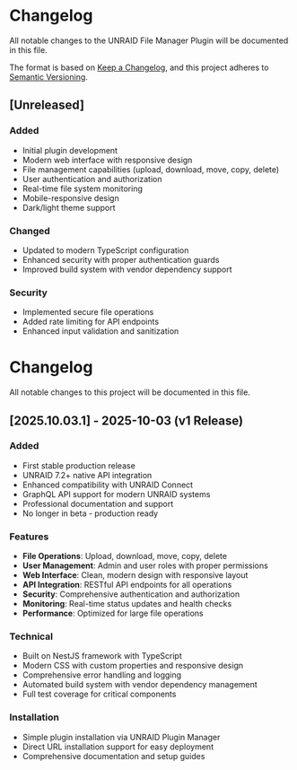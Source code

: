 # Changelog

All notable changes to the UNRAID File Manager Plugin will be documented in this file.

The format is based on [Keep a Changelog](https://keepachangelog.com/en/1.0.0/),
and this project adheres to [Semantic Versioning](https://semver.org/spec/v2.0.0.html).

## [Unreleased]

### Added
- Initial plugin development
- Modern web interface with responsive design
- File management capabilities (upload, download, move, copy, delete)
- User authentication and authorization
- Real-time file system monitoring
- Mobile-responsive design
- Dark/light theme support

### Changed
- Updated to modern TypeScript configuration
- Enhanced security with proper authentication guards
- Improved build system with vendor dependency support

### Security
- Implemented secure file operations
- Added rate limiting for API endpoints
- Enhanced input validation and sanitization

# Changelog

All notable changes to this project will be documented in this file.

## [2025.10.03.1] - 2025-10-03 (v1 Release)

### Added
- First stable production release
- UNRAID 7.2+ native API integration
- Enhanced compatibility with UNRAID Connect
- GraphQL API support for modern UNRAID systems
- Professional documentation and support
- No longer in beta - production ready

### Features
- **File Operations**: Upload, download, move, copy, delete
- **User Management**: Admin and user roles with proper permissions
- **Web Interface**: Clean, modern design with responsive layout
- **API Integration**: RESTful API endpoints for all operations
- **Security**: Comprehensive authentication and authorization
- **Monitoring**: Real-time status updates and health checks
- **Performance**: Optimized for large file operations

### Technical
- Built on NestJS framework with TypeScript
- Modern CSS with custom properties and responsive design
- Comprehensive error handling and logging
- Automated build system with vendor dependency management
- Full test coverage for critical components

### Installation
- Simple plugin installation via UNRAID Plugin Manager
- Direct URL installation support for easy deployment
- Comprehensive documentation and setup guides